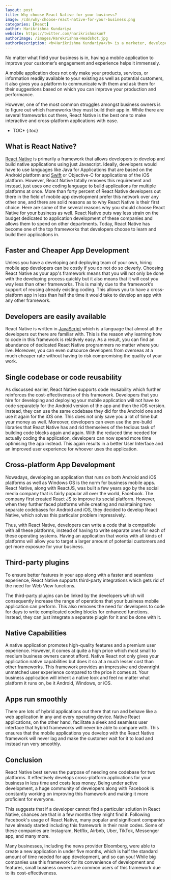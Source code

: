 ```yaml
---
layout: post
title: Why choose React Native for your business?
image: /cdn/why-choose-react-native-for-your-business.png
categories: [React]
author: Harikrishna Kundariya
website: https://twitter.com/harikrishnakun7
authorImage: /images/Harekrishna-Headshot.jpg
authorDescription: <b>Harikrishna Kundariya</b> is a marketer, developer, IoT, ChatBot &amp; Blockchain savvy designer, co-founder, and the director of <a href="https://www.esparkinfo.com" target="_blank">eSparkBiz Technologies</a>. His 10+ years of experience enables him to provide digital solutions to new start-ups based on IoT and ChatBot.
---
```


No matter what field your business is in, having a mobile application to improve your customer’s engagement and experience helps it immensely. 

A mobile application does not only make your products, services, or information readily available to your existing as well as potential customers, it also gives you a platform to communicate with them and ask them for their suggestions based on which you can improve your production and performance.

However, one of the most common struggles amongst business owners is to figure out which frameworks they must build their app in. While there are several frameworks out there, React Native is the best one to make interactive and cross-platform applications with ease.

* TOC*
{:toc}

## What is React Native?

[React Native](https://reactnative.dev/) is primarily a framework that allows developers to develop and build native applications using just Javascript. Ideally, developers would have to use languages like Java
for Applications that are based on the Android platform and [Swift](https://developer.apple.com/swift/) or Objective-C for applications of the iOS platform. However, React Native totally removes this requirement and instead, just uses one coding language to build applications for multiple platforms at once. More than forty percent of React Native developers out there in the field of mobile app development prefer this network over any other one, and there are solid reasons as to why React Native is their first choice. Here are some of the several reasons why you should choose React Native for your business as well. React Native puts way less strain on the budget dedicated to application development of these companies and allows them to spend on other departments. Today, React Native has become one of the top frameworks that developers choose to learn and build their applications in.

## Faster and Cheaper App Development

Unless you have a developing and deploying team of your own, hiring mobile app developers can be costly if you do not do so cleverly. Choosing React Native as your app's framework means that you will not only be done with the developing process quickly but it also means that it will cost you way less than other frameworks. This is mainly due to the framework’s support of reusing already existing coding. This allows you to have a cross-platform app in less than half the time it would take to develop an app with any other framework.

## Developers are easily available

React Native is written in [JavaScript](https://developer.mozilla.org/en-US/docs/Web/JavaScript) which is a language that almost all the developers out there are familiar with. This is the reason why learning how to code in this framework is relatively easy. As a result, you can find an abundance of dedicated React Native programmers no matter where you live. Moreover, you can even outsource developers from overseas at a much cheaper rate without having to risk compromising the quality of your work.

## Single codebase or code reusability

As discussed earlier, React Native supports code reusability which further reinforces the cost-effectiveness of this framework. Developers that you hire for developing and deploying your mobile application will not have to code separately for the Android version of the app and then the iOS version.
Instead, they can use the same codebase they did for the Android one and use it again for the iOS one. This does not only save you a lot of time but your money as well. Moreover, developers can even use the pre-build libraries that React Native has and rid themselves of the tedious task of building code blocks again and again. With the reduced time needed for actually coding the application, developers can now
spend more time optimising the app instead. This again results in a better User Interface and an improved user experience for whoever uses the application.

## Cross-platform App Development

Nowadays, developing an application that runs on both Android and iOS platforms as well as Windows OS is the norm for business mobile apps. React Native, along with ReactJS, was built a few years ago by the social media company that is fairly popular all over the world, Facebook. The company first created React JS to improve its social platform. However, when they further faced platforms while creating and maintaining two separate codebases for Android and iOS, they decided to develop React Native, which solves this particular problem impressively.

Thus, with React Native, developers can write a code that is compatible with all these platforms, instead of having to write separate ones for each of these operating systems. Having an application that works with all kinds of platforms will allow you to target a larger amount of potential customers and get more exposure for your business.

## Third-party plugins

To ensure better features in your app along with a faster and seamless experience, React Native supports third-party integrations which gets rid of the need for Web View functions.

The third-party plugins can be linked by the developers which will consequently increase the range of operations that your business mobile application can perform. This also removes the need for developers to code for days to write complicated coding blocks for enhanced functions. Instead, they can just integrate a separate plugin for it and be done with it.

## Native Capabilities
   
A native application promotes high-quality features and a premium user experience. However, it comes at quite a high price which most small to medium business owners cannot afford. Native React not only gives your application native capabilities but does it so at a much lesser cost than other frameworks.
This framework provides an impressive and downright unmatched user experience compared to the price it comes at. Your business application will inherit a native look and feel no matter what platform it runs on, be it Android, Windows, or iOS.

## Apps run smoothly
   
There are lots of hybrid applications out there that run and behave like a web application in any and every operating device. Native React applications, on the other hand, facilitate a sleek and seamless user interface that hybrid frameworks will never be able to compare with. This ensures that the mobile applications you develop with the React Native framework will never lag and make the customer wait for it to load and instead run very smoothly.

## Conclusion

React Native best serves the purpose of needing one codebase for two platforms. It effectively develops cross-platform applications for your business in less time and costs less money. Being under active development, a huge community of developers along with Facebook is constantly working on improving this framework and making it more proficient for everyone.

This suggests that if a developer cannot find a particular solution in React Native, chances are that in a few months they might find it. Following Facebook's usage of React Native, many popular and significant companies have already started including this framework in their main codes. Some of these companies are Instagram, Netflix, Airbnb, Uber, TikTok, Messenger app, and many more.

Many businesses, including the news provider Bloomberg, were able to create a new application in under five months, which is half the standard amount of time needed for app development, and so can you! While big companies use this framework for its convenience of development and features, small business owners are common users of this framework due to its cost-effectiveness.